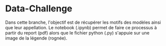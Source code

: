 # Data-Challenge
Dans cette branche, l'objectif est de récupérer les motifs des modèles ainsi que leur appellation. 
Le notebook (.ipynb) permet de faire ce processus à partir du report (pdf) alors que le fichier python (.py) s'appuie sur une image de la légende (rognée).
